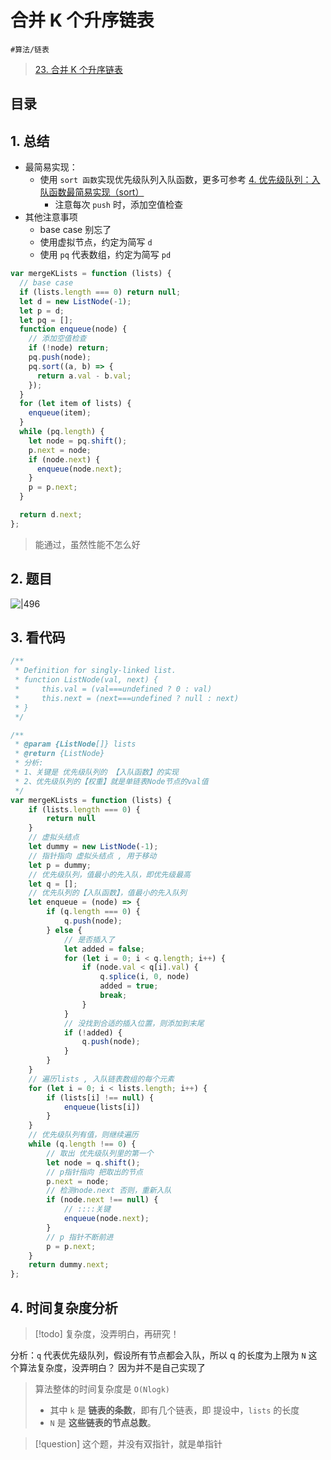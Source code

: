 
# 合并 K 个升序链表


`#算法/链表`

> [23. 合并 K 个升序链表](https://leetcode.cn/problems/merge-k-sorted-lists/)


## 目录
<!-- toc -->
 ## 1. 总结 

- 最简易实现：
	- 使用 `sort 函数`实现优先级队列入队函数，更多可参考 [4. 优先级队列：入队函数最简易实现（sort）](/post/tdUfrNlh.html)
		- 注意每次 `push` 时，添加空值检查
- 其他注意事项
	- base case 别忘了
	- 使用虚拟节点，约定为简写 `d`
	- 使用 `pq` 代表数组，约定为简写 `pd`


```javascript
var mergeKLists = function (lists) {
  // base case
  if (lists.length === 0) return null;
  let d = new ListNode(-1);
  let p = d;
  let pq = [];
  function enqueue(node) {
    // 添加空值检查
    if (!node) return;
    pq.push(node);
    pq.sort((a, b) => {
      return a.val - b.val;
    });
  }
  for (let item of lists) {
    enqueue(item);
  }
  while (pq.length) {
    let node = pq.shift();
    p.next = node;
    if (node.next) {
      enqueue(node.next);
    }
    p = p.next;
  }

  return d.next;
};

```

> 能通过，虽然性能不怎么好




## 2. 题目

![|496](https://832-1310531898.cos.ap-beijing.myqcloud.com/086fb314d78535b9d53982f756f711be.png)

## 3. 看代码

```javascript
/**
 * Definition for singly-linked list.
 * function ListNode(val, next) {
 *     this.val = (val===undefined ? 0 : val)
 *     this.next = (next===undefined ? null : next)
 * }
 */

/**
 * @param {ListNode[]} lists
 * @return {ListNode}
 * 分析:
 * 1、关键是 优先级队列的 【入队函数】的实现
 * 2、优先级队列的【权重】就是单链表Node节点的val值
 */
var mergeKLists = function (lists) {
    if (lists.length === 0) {
        return null
    }
    // 虚拟头结点
    let dummy = new ListNode(-1);
    // 指针指向 虚拟头结点 , 用于移动
    let p = dummy;
    // 优先级队列，值最小的先入队，即优先级最高
    let q = [];
    // 优先队列的【入队函数】，值最小的先入队列
    let enqueue = (node) => {
        if (q.length === 0) {
            q.push(node);
        } else {
            // 是否插入了
            let added = false;
            for (let i = 0; i < q.length; i++) {
                if (node.val < q[i].val) {
                    q.splice(i, 0, node)
                    added = true;
                    break;
                }
            }
            // 没找到合适的插入位置，则添加到末尾
            if (!added) {
                q.push(node);
            }
        }
    }
    // 遍历lists , 入队链表数组的每个元素
    for (let i = 0; i < lists.length; i++) {
        if (lists[i] !== null) {
            enqueue(lists[i])
        }
    }
    // 优先级队列有值，则继续遍历
    while (q.length !== 0) {
        // 取出 优先级队列里的第一个
        let node = q.shift();
        // p指针指向 把取出的节点
        p.next = node;
        // 检测node.next 否则，重新入队
        if (node.next !== null) {
            // ::::关键
            enqueue(node.next);
        }
        // p 指针不断前进
        p = p.next;
    }
    return dummy.next;
};

```

## 4. 时间复杂度分析

> [!todo]
 复杂度，没弄明白，再研究！

分析：`q` 代表优先级队列，假设所有节点都会入队，所以 q 的长度为上限为 `N`
这个算法复杂度，没弄明白？ 因为并不是自己实现了
> 算法整体的时间复杂度是 `O(Nlogk)`
> - 其中 `k` 是 **链表的条数**，即有几个链表，即 提设中，`lists` 的长度
> - `N` 是 **这些链表的节点总数**。

> [!question]
这个题，并没有双指针，就是单指针




